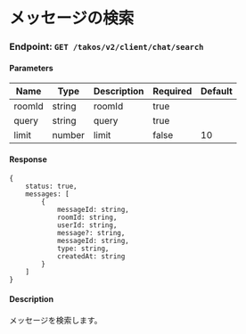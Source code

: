 # メッセージの検索

### Endpoint: `GET /takos/v2/client/chat/search`

#### Parameters

| Name   | Type   | Description | Required | Default |
| ------ | ------ | ----------- | -------- | ------- |
| roomId | string | roomId      | true     |         |
| query  | string | query       | true     |         |
| limit  | number | limit       | false    | 10      |

#### Response

```
{
    status: true,
    messages: [
        {
            messageId: string,
            roomId: string,
            userId: string,
            message?: string,
            messageId: string,
            type: string,
            createdAt: string
        }
    ]
}
```

#### Description

メッセージを検索します。
